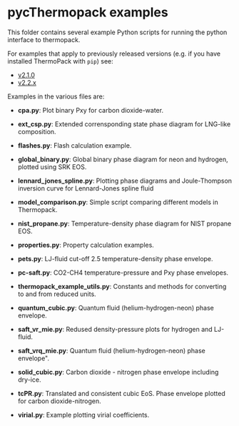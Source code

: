 # pycThermopack examples

This folder contains several example Python scripts for running the python interface to thermopack.

For examples that apply to previously released versions (e.g. if you have installed ThermoPack with `pip`) see:
* [v2.1.0](https://github.com/thermotools/thermopack/tree/v2.1.0/addon/pyExamples)
* [v2.2.x](https://github.com/thermotools/thermopack/tree/v2.2/addon/pyExamples)

Examples in the various files are:

* **cpa.py**: Plot binary Pxy for carbon dioxide-water.

* **ext_csp.py**: Extended corrensponding state phase diagram for LNG-like composition.

* **flashes.py**: Flash calculation example.

* **global_binary.py**: Global binary phase diagram for neon and hydrogen, plotted using SRK EOS.

* **lennard_jones_spline.py**: Plotting phase diagrams and Joule-Thompson inversion curve for Lennard-Jones spline fluid

* **model_comparison.py**: Simple script comparing different models in Thermopack.

* **nist_propane.py**: Temperature-density phase diagram for NIST propane EOS.

* **properties.py**: Property calculation examples.

* **pets.py**: LJ-fluid cut-off 2.5 temperature-density phase envelope.

* **pc-saft.py**: CO2-CH4 temperature-pressure and Pxy phase envelopes.

* **thermopack_example_utils.py**: Constants and methods for converting to and from reduced units.

* **quantum_cubic.py**: Quantum fluid (helium-hydrogen-neon) phase envelope.

* **saft_vr_mie.py**: Redused density-pressure plots for hydrogen and LJ-fluid.

* **saft_vrq_mie.py**: Quantum fluid (helium-hydrogen-neon) phase envelope".

* **solid_cubic.py**: Carbon dioxide - nitrogen phase envelope including dry-ice.

* **tcPR.py**: Translated and consistent cubic EoS. Phase envelope plotted for carbon dioxide-nitrogen.

* **virial.py**: Example plotting virial coefficients.

